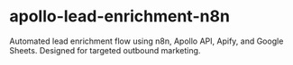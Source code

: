 # apollo-lead-enrichment-n8n
Automated lead enrichment flow using n8n, Apollo API, Apify, and Google Sheets. Designed for targeted outbound marketing.
